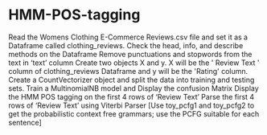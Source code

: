 # HMM-POS-tagging
Read the Womens Clothing E-Commerce Reviews.csv file and set it as a Dataframe called clothing_reviews. Check the head, info, and describe methods on the Dataframe
Remove punctuations and stopwords from the text in ‘text’ column
Create two objects X and y. X will be the ' Review Text ' column of clothing_reviews Dataframe and y will be the 'Rating' column. Create a CountVectorizer object and split the data into training and testing sets. Train a MultinomialNB model and Display the confusion Matrix
Display the HMM POS tagging on the first 4 rows of ‘Review Text’ 
Parse the first 4 rows of ‘Review Text’ using Viterbi Parser [Use toy_pcfg1 and toy_pcfg2 to get the probabilistic context free grammars; use the PCFG suitable for each sentence] 
